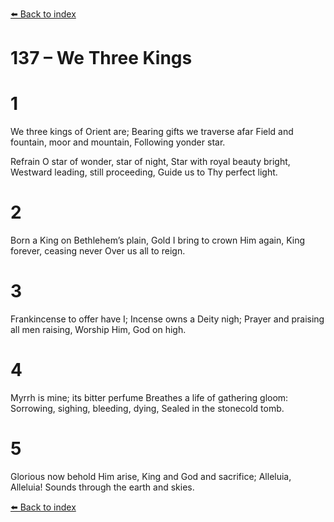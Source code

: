 [⬅️ Back to index](../README.md)

# 137 – We Three Kings


# 1
We three kings of Orient are;
Bearing gifts we traverse afar
Field and fountain, moor and mountain,
Following yonder star.

Refrain
O star of wonder, star of night,
Star with royal beauty bright,
Westward leading, still proceeding,
Guide us to Thy perfect light.

# 2
Born a King on Bethlehem’s plain,
Gold I bring to crown Him again,
King forever, ceasing never
Over us all to reign.

# 3
Frankincense to offer have I;
Incense owns a Deity nigh;
Prayer and praising all men raising,
Worship Him, God on high.

# 4
Myrrh is mine; its bitter perfume
Breathes a life of gathering gloom:
Sorrowing, sighing, bleeding, dying,
Sealed in the stonecold tomb.

# 5
Glorious now behold Him arise,
King and God and sacrifice;
Alleluia, Alleluia!
Sounds through the earth and skies.

[⬅️ Back to index](../README.md)
